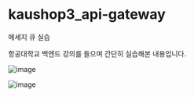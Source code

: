 # kaushop3_api-gateway
메세지 큐 실습

항공대학교 백엔드 강의를 들으며 간단히 실습해본 내용입니다.

![image](https://user-images.githubusercontent.com/81344634/215984970-8e1aafca-38bb-439c-9c12-a5ff0dfd9de9.png)


![image](https://user-images.githubusercontent.com/81344634/215985048-e4f94bb1-6129-4ce9-b9d2-ce5b55a345c4.png)
